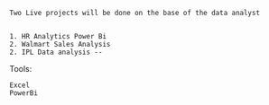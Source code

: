 




```
Two Live projects will be done on the base of the data analyst 


1. HR Analytics Power Bi
2. Walmart Sales Analysis
2. IPL Data analysis -- 

```


Tools:

```
Excel
PowerBi

```